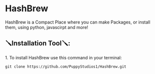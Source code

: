 # HashBrew

HashBrew is a Compact Place where you can make Packages, or install them, using python, javascirpt and more!

<h2>🪛Installation Tool🪛:</h2>

<p>1. To install HashBrew use this command in your terminal:</p>

```
git clone https://github.com/PuppyStudios1/HashBrew.git
```
